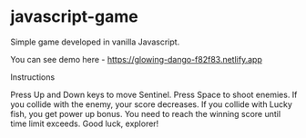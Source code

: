 # javascript-game

Simple game developed in vanilla Javascript.

You can see demo here - https://glowing-dango-f82f83.netlify.app

Instructions

Press Up and Down keys to move Sentinel. Press Space to shoot enemies. If you collide with the enemy, your score decreases. 
If you collide with Lucky fish, you get power up bonus. You need to reach the winning score until time limit exceeds. Good luck, explorer!

